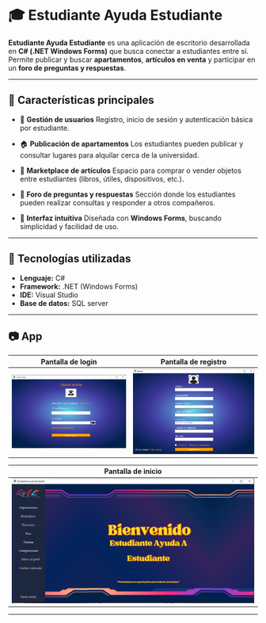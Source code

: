 # 🎓 Estudiante Ayuda Estudiante

**Estudiante Ayuda Estudiante** es una aplicación de escritorio desarrollada en **C# (.NET Windows Forms)** que busca conectar a estudiantes entre sí.
Permite publicar y buscar **apartamentos**, **artículos en venta** y participar en un **foro de preguntas y respuestas**.

---

## 🚀 Características principales

* 👤 **Gestión de usuarios**
  Registro, inicio de sesión y autenticación básica por estudiante.

* 🏠 **Publicación de apartamentos**
  Los estudiantes pueden publicar y consultar lugares para alquilar cerca de la universidad.

* 🛒 **Marketplace de artículos**
  Espacio para comprar o vender objetos entre estudiantes (libros, útiles, dispositivos, etc.).

* 💬 **Foro de preguntas y respuestas**
  Sección donde los estudiantes pueden realizar consultas y responder a otros compañeros.

* 🎨 **Interfaz intuitiva**
  Diseñada con **Windows Forms**, buscando simplicidad y facilidad de uso.

---

## 🧱 Tecnologías utilizadas

* **Lenguaje:** C#
* **Framework:** .NET (Windows Forms)
* **IDE:** Visual Studio
* **Base de datos:** SQL server

---

## 📷 App

| Pantalla de login        | Pantalla de registro   |
| ------------------------- | --------------------- |
| ![Login](img/login.PNG) | ![registro](img/register.PNG) |

| Pantalla de inicio                         |
| ----------------------------------- |
| ![inicio](img/home.PNG) |

---
